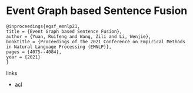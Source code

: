 # Event Graph based Sentence Fusion

```
@inproceedings{egsf_emnlp21,
title = {Event Graph based Sentence Fusion},
author = {Yuan, Ruifeng and Wang, Zili and Li, Wenjie},
booktitle = {Proceedings of the 2021 Conference on Empirical Methods in Natural Language Processing (EMNLP)},
pages = {4075--4084},
year = {2021}
}
```

links
- [acl](https://aclanthology.org/2021.emnlp-main.334)
